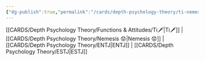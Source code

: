 ```yaml
---
{"dg-publish":true,"permalink":"/cards/depth-psychology-theory/ti-nemesis/","noteIcon":"","created":"2023-01-05T12:05:48.582+01:00","updated":"2023-04-18T12:35:40.471+02:00"}
---
```


[[CARDS/Depth Psychology Theory/Functions & Attitudes/Ti🗡️\|Ti🗡️]] | [[CARDS/Depth Psychology Theory/Nemesis 😟\|Nemesis 😟]] | [[CARDS/Depth Psychology Theory/ENTJ\|ENTJ]] | [[CARDS/Depth Psychology Theory/ESTJ\|ESTJ]] 

